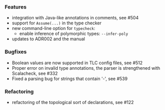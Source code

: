 <!-- NOTE:
     Release notes for unreleased changes go here, following this format:

        ### Features

         * Change description, see #123

        ### Bug fixes

         * Some bug fix, see #124

     DO NOT LEAVE A BLANK LINE BELOW THIS PREAMBLE -->
### Features

* integration with Java-like annotations in comments, see #504
* support for `Assume(...)` in the type checker
* new command-line option for `typecheck`:
  - enable inference of polymorphic types: `--infer-poly`
* updates to ADR002 and the manual

### Bugfixes

* Boolean values are now supported in TLC config files, see #512
* Proper error on invalid type annotations, the parser is strengthened with Scalacheck, see #332
* Fixed a parsing bug for strings that contain '-', see #539

### Refactoring

* refactoring of the topological sort of declarations, see #122
